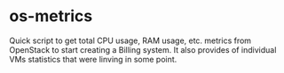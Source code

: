 # os-metrics
Quick script to get total CPU usage, RAM usage, etc. metrics from OpenStack to start creating a Billing system. It also provides of individual VMs statistics that were linving in some point.
